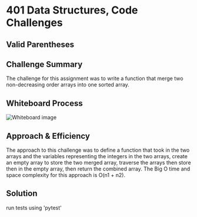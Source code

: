 # 401 Data Structures, Code Challenges

## Valid Parentheses

## Challenge Summary

The challenge for this assignment was to write a function that merge two non-decreasing order arrays into one sorted array.

## Whiteboard Process

![Whiteboard image](.)

## Approach & Efficiency

The approach to this challenge was to define a function that took in the two arrays and the variables representing the integers in the two arrays, create an empty array to store the two merged array, traverse the arrays then store then in the empty array, then return the combined array. The Big O time and space complexity for this approach is O(n1 + n2).

## Solution

run tests using 'pytest'
